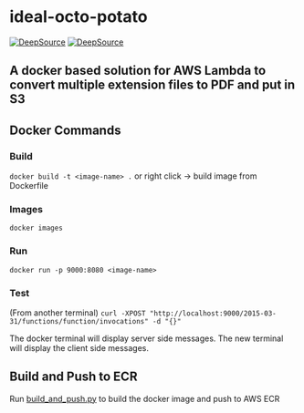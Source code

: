 # ideal-octo-potato
[![DeepSource](https://deepsource.io/gh/PYTHONAWSNINJAS/ideal-octo-potato.svg/?label=active+issues&show_trend=true&token=whwikFGIu8kkgj8AMfh_5BLD)](https://deepsource.io/gh/PYTHONAWSNINJAS/ideal-octo-potato/?ref=repository-badge)
[![DeepSource](https://deepsource.io/gh/PYTHONAWSNINJAS/ideal-octo-potato.svg/?label=resolved+issues&show_trend=true&token=whwikFGIu8kkgj8AMfh_5BLD)](https://deepsource.io/gh/PYTHONAWSNINJAS/ideal-octo-potato/?ref=repository-badge)
## A docker based solution for AWS Lambda to convert multiple extension files to PDF and put in S3

## Docker Commands

### Build

```docker build -t <image-name> .```
or right click -> build image from Dockerfile

### Images

```docker images```

### Run

```docker run -p 9000:8080 <image-name>```

### Test

(From another terminal)
```curl -XPOST "http://localhost:9000/2015-03-31/functions/function/invocations" -d "{}"```

The docker terminal will display server side messages. The new terminal will display the client side messages.

## Build and Push to ECR
Run [build_and_push.py](https://github.com/PYTHONAWSNINJAS/ideal-octo-potato/blob/7bc1d4330915f6cb3cc377a68ae9d39daf60dfa6/build_and_push.py) to build the docker image and push to AWS ECR
